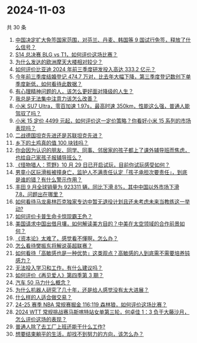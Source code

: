 # 2024-11-03

共 30 条

<!-- BEGIN ZHIHUVIDEO -->
<!-- 最后更新时间 Sun Nov 03 2024 00:25:42 GMT+0800 (China Standard Time) -->
1. [中国决定扩大免签国家范围，对芬兰、丹麦、韩国等 9 国试行免签，释放了什么信号？](https://www.zhihu.com/question/2827866040)
1. [S14 总决赛 BLG vs T1，如何评价这场比赛？](https://www.zhihu.com/question/2931053715)
1. [为什么发达的欧洲摩天大楼相对较少？](https://www.zhihu.com/question/30399941)
1. [如何评价比亚迪 2024 年前三季度研发投入高达 333.2 亿元？](https://www.zhihu.com/question/2800162301)
1. [今年前三季度结婚登记 474.7 万对，比去年大幅下降，第三季度登记数创下单季度新低，如何看待此数据？](https://www.zhihu.com/question/2827501571)
1. [有心理精神问题的人，该怎么更好面对降级的人生？](https://www.zhihu.com/question/2227501826)
1. [我总是无法集中注意力该怎么改善？](https://www.zhihu.com/question/2399661947)
1. [小米 SU7 Ultra，零百加速 1.97s，最高时速 350km，性能这么强，普通人能驾驭了吗？](https://www.zhihu.com/question/2575279277)
1. [小米 15 定价 4499 元起，如何评价这一定价策略？你看好小米 15 系列的市场表现吗？](https://www.zhihu.com/question/2500101560)
1. [二战德国坦克先进还是苏联坦克先进？](https://www.zhihu.com/question/60654698)
1. [乡下的土鸡真的值 100 块钱吗？](https://www.zhihu.com/question/291030601)
1. [你会因为认识的朋友、同学、同事、邻居家的孩子都上了课外辅导班而焦虑，也给自己家孩子报辅导班么？](https://www.zhihu.com/question/2191432357)
1. [《怪物猎人：荒野》10 月 29 日已开启试玩，目前你试玩感受如何？](https://www.zhihu.com/question/2443683625)
1. [男童小区玩滑板被撞身亡，监护人不满责任认定「孩子承担次要责任」，到底是谁的错？有什么警示作用？](https://www.zhihu.com/question/2603800573)
1. [丰田 9 月全球销量为 923311 辆，同比下滑 8%，其中中国以外市场下滑 7.8，问题出在哪里？](https://www.zhihu.com/question/2621213159)
1. [如何看待马龙奥林匹克独家专访中暂无退役计划且还未考虑未来当教练这一举动?](https://www.zhihu.com/question/2837384109)
1. [如何评价卡普生命卡惊现霸王色？](https://www.zhihu.com/question/2793388886)
1. [美国请求中国出借月壤，如何解读美方目的？中美在太空领域的合作前景如何？](https://www.zhihu.com/question/2067034592)
1. [《资本论》太难了，感觉看不懂啊，怎么办？](https://www.zhihu.com/question/1784529860)
1. [怎么看待樊振东将解说英超联赛？](https://www.zhihu.com/question/2888070687)
1. [如何看待「高敏感也是一种优势」这类观点？高敏感的人到底需不需要培养钝感力？](https://www.zhihu.com/question/671400747)
1. [无法投入学习和工作，有什么建议吗？](https://www.zhihu.com/question/2837178204)
1. [如何评价《再见爱人》第四季第 3 期？](https://www.zhihu.com/question/2696140967)
1. [汽车 50 马力什么概念？](https://www.zhihu.com/question/1532456514)
1. [为什么机器人研究了几十年，还是给人感觉没有太大进展？](https://www.zhihu.com/question/22056195)
1. [什么样的人适合做交易？](https://www.zhihu.com/question/661810605)
1. [24-25 赛季 NBA 常规赛掘金 116:119 森林狼，如何评价这场比赛？](https://www.zhihu.com/question/2873677702)
1. [2024 WTT 常规挑战赛马斯喀特站女单第三轮，何卓佳 1：3 负于大藤沙月，怎么评价这场的表现？](https://www.zhihu.com/question/2812699465)
1. [普通人除了去工厂上班还能干什么工作?](https://www.zhihu.com/question/664082081)
1. [想要结束躺平的生活，却找不到努力的方向，该怎么办？](https://www.zhihu.com/question/2833774994)
<!-- END ZHIHUVIDEO -->
